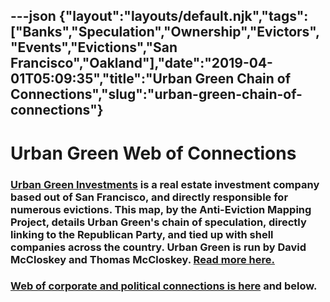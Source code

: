 ---json
{"layout":"layouts/default.njk","tags":["Banks","Speculation","Ownership","Evictors","Events","Evictions","San Francisco","Oakland"],"date":"2019-04-01T05:09:35","title":"Urban Green Chain of Connections","slug":"urban-green-chain-of-connections"}
---

Urban Green Web of Connections 
===============================

### [**Urban Green Investments**](https://www.antievictionmap.com/david-mccloskey-urban-green/) is a real estate investment company based out of San Francisco, and directly responsible for numerous evictions. This map, by the Anti-Eviction Mapping Project, details Urban Green's chain of speculation, directly linking to the Republican Party, and tied up with shell companies across the country. Urban Green is run by David McCloskey and Thomas McCloskey. [Read more here.](https://www.antievictionmap.com/david-mccloskey-urban-green/)

### [Web of corporate and political connections is here](https://littlesis.org/maps/3470-urban-green-investments?Urban_Green_Investments_Map#) and below.